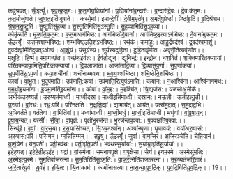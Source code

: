 

  
कवु॑श्रवत्। ऊँ॒इत्यूँ॑। श्र॒व॒त्क॒त॒म:। क॒त॒मोय॒ज्ञिया॑नां। य॒ज्ञिया॑नांव॒न्दारु॑:। व॒न्दारु॑दे॒व:। दे॒व:क॑त॒म:। क॒त॒मोजु॑षाते। जु॒षा॒त॒इति॑जुषाते।। कस्ये॒मां। इ॒मान्दे॒वीं। दे॒वीम॒मृते॑षु। अ॒मृते॑षु॒प्रेष्ठां॑। प्रेष्ठां॑हृ॒दि। हृ॒दिश्रे॑षाम। श्रे॒षा॒म॒सु॒ष्टु॒तिं। सु॒ष्टु॒तिंसु॑ह॒व्यां। सु॒स्तु॒तिमिति॑सु॒ऽस्तु॒तिं। सु॒ह॒व्यामिति॑सु॒ऽह॒व्यां।।  
कोमृ॑ळाति। मृ॒ळा॒ति॒क॒त॒म:। क॒त॒मआग॑मिष्ठ:। आग॑मिष्ठोदे॒वानां॑। आग॑मिष्ठ॒इत्याऽग॑मिष्ठ:। दे॒वाना॑मुकत॒म:। ऊँ॒इत्यूँ॑। क॒त॒मश्शम्भ॑विष्ठ:। शम्भ॑विष्ठ॒इति॒शंऽभ॑विष्ठ:।। रथं॒कं। कमा॑हु:। आ॒हु॒र्द्र॒वद॑श्वं। द्र॒वद॑श्वमा॒शुं। द्र॒वद॑श्व॒मिति॑द्र॒वत्ऽअ॑श्वं। आ॒शुं॒यं। यंसूर्य॑स्य। सूर्य॑स्यदुहि॒ता। दु॒हि॒तावृ॑णीत। अवृ॑णी॒तेत्यवृ॑णीत।।  
म॒क्षूहि। हिष्म॑। स्मा॒गच्छ॑तः। गच्छ॑थ॒ईव॑त:। ईव॑तो॒द्यून्। द्यूनिन्द्र॑:। इन्द्रो॒न। नश॒क्तिं। श॒क्तिम्परि॑तक्म्यायां। परि॑तक्म्याया॒मिति॒परि॑ऽतक्म्यायां।। दि॒वआजा॑ता। आजा॑तादि॒व्या। दि॒व्यासु॑प॒र्णा। सु॒प॒र्णाकया॑। सु॒प॒र्णेति॑सु॒ऽप॒र्णा। कया॒शची॑नां। शची॑नाम्भवथ:। भ॒व॒थ॒श्शचि॑ष्ठा। शचि॒ष्ठेति॒शचि॑ष्ठा।।  
कावां॑। वां॒भू॒त्। भू॒दुप॑माति। उप॑माति॒:कया॑। उप॑माति॒रित्युप॑ऽमाति:। कया॑न:। न॒आश्वि॑ना। आश्वि॑नागमथ:। ग॒म॒थो॒हू॒यमा॑ना। हू॒यमा॒नेति॑हू॒यमा॑ना।। कोवां॑। वां॒म॒ह:। म॒हश्चि॑त्। चि॒द्यज॑स:। यज॑सोअ॒भीके॑। अ॒भीक॑उरु॒ष्यतं॑। उ॒रु॒ष्यतं॑माध्वी। मा॒ध्वी॒द॒स्रा॒। मा॒ध्वी॒इति॑माध्वी। द॒स्रा॒न॒:। न॒ऊ॒ती। ऊ॒तीइत्यू॒ती।।  
उ॒रुवां॑। वां॒रथ॑:। रथ॒:परि॑। परि॑नक्षति। न॒क्ष॒ति॒द्यां। द्यामाय॑त्। आय॑त्। यत्स॑मु॒द्रात्। स॒मु॒द्राद॒भि। अ॒भिवर्त॑ते। वर्त॑तेवां। वा॒मिति॑वां।। मध्वा॑माध्वी। मा॒ध्वी॒मधु॑। मा॒ध्वी॒इति॑माध्वी। मधु॑वां। वां॒प्रु॒षा॒य॒न्। प्रु॒षा॒य॒न्यत्। यत्सीं॑। सीं॒वां॒। वां॒पृक्ष॑:। पृक्षो॑भु॒रज॑न्त। भु॒रज॑न्तप॒क्वा:। प॒क्वाइति॑प॒क्वा:।।  
सिन्धु॑र्ह। ह॒वां॒। वां॒र॒स॒या। र॒स॒यासि॑ञ्चत्। सि॒ञ्च॒दश्वा॑न्। अश्वा॑न्घृ॒णा। घृ॒णावय॑:। वयो॑अरु॒षास॑:। अ॒रु॒षास:परि॑। परि॑ग्मन्। ग्म॒न्निति॑ग्मन्।। तदू॒षु। ऊँ॒इत्यूँ॑। सुवां॑। वा॒म॒जि॒रं। अ॒जि॒रञ्चे॑ति। चे॒ति॒यानं॑। या॒नं॒येन॑। येन॒पती॑। पती॒भव॑थ:। पती॒इति॒पती॑। भव॑थस्सू॒र्याया॑:। सू॒र्याया॒इति॑सू॒र्याया॑:।।  
इ॒हेह॒यत्। इ॒हेहेती॒हऽइ॑ह। यद्वां॑। वां॒सम॑ना। सम॑नापपृ॒क्षे। प॒पृ॒क्षेसा। सेयं। इ॒यम॒स्मे। अ॒स्मेसु॑म॒ति:। अ॒स्मेइत्य॒स्मे। सु॒म॒तिर्वाज॑रत्ना। सु॒म॒तिरिति॑सु॒ऽम॒ति:। वा॒ज॒र॒त्नेति॑वाजऽरत्ना।। उ॒रु॒ष्यतं॑जरि॒तारं॑। ज॒रि॒तारं॑यु॒वं। यु॒वंह॑। ह॒श्रि॒त:। श्रि॒त:काम॑:। कामो॑नासत्या। ना॒स॒त्या॒यु॒व॒द्रिक्। यु॒व॒द्रिगिति॑यु॒व॒द्रिक्।। 19।।  
